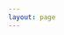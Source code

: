 ```yaml
---
layout: page
---
```

<script setup>
import {
  VPTeamPage,
  VPTeamPageTitle,
  VPTeamMembers
} from 'vitepress/theme'

const members =  [
  {
    "user_id": "cdc4d6c695fd11eaae0652540025c377",
    "status": 1,
    "name": "星成十七",
    "avatar": "https://pic1.afdiancdn.com/user/cdc4d6c695fd11eaae0652540025c377/avatar/5f92c6abbe85d39ebb9338a3a742c0f5_w630_h630_s78.jpg",
    "cover": "",
    "url_slug": "SagvinYg",
    "is_verified": 0,
    "verified_type": 0,
    "is_not_rec": 0,
    "show_sponsoring": 1,
    "default_page": 1,
    "show_badge": 1,
    "has_mark": 0,
    "creator": {
      "user_id": "cdc4d6c695fd11eaae0652540025c377",
      "status": 2,
      "category_id": "ed45455e30dc11e89fd452540025c377",
      "type": 2,
      "doing": "做做MC整合包。可能还会做一些地图和Mod之类的，交流群，1139269224",
      "detail": "",
      "pic": "",
      "custom_plan": 2,
      "custom_plan_desc": "喜欢我的朋友自行打赏，以后会推出越来越多的内容哒~",
      "show_album": 1,
      "show_shop": 0,
      "homepage_product_count": -1,
      "can_copy_text": 1,
      "can_copy_pic": 1,
      "watermark": 1,
      "privacy_public_income": 0,
      "privacy_public_sponsor": 0,
      "discount_option": 0
    },
    "badge": []
  },
  {
    "user_id": "3d938d78d5f811ea844252540025c377",
    "status": 1,
    "name": "Megalonaticia",
    "avatar": "https://pic1.afdiancdn.com/user/3d938d78d5f811ea844252540025c377/avatar/289b20cecec1dbf9d9619bdf3f358d25_w700_h700_s164.jpeg",
    "cover": "",
    "url_slug": "",
    "is_verified": 0,
    "verified_type": 0,
    "is_not_rec": 0,
    "show_sponsoring": 0,
    "default_page": 1,
    "show_badge": 1,
    "has_mark": 0,
    "creator": [],
    "badge": []
  },
  {
    "user_id": "42b8ee1e7e9111eb99a952540025c377",
    "status": 1,
    "name": "华夏游龙",
    "avatar": "https://pic1.afdiancdn.com/default/avatar/avatar-purple.png",
    "cover": "",
    "url_slug": "",
    "is_verified": 0,
    "verified_type": 0,
    "is_not_rec": 0,
    "show_sponsoring": 1,
    "default_page": 1,
    "show_badge": 1,
    "has_mark": 0,
    "creator": [],
    "badge": []
  },
  {
    "user_id": "654abf0e25b611eb88cb52540025c377",
    "status": 1,
    "name": "Hamtaro937",
    "avatar": "https://pic1.afdiancdn.com/default/avatar/avatar-yellow.png",
    "cover": "",
    "url_slug": "",
    "is_verified": 0,
    "verified_type": 0,
    "is_not_rec": 0,
    "show_sponsoring": 1,
    "default_page": 1,
    "show_badge": 1,
    "has_mark": 0,
    "creator": [],
    "badge": []
  },
  {
    "user_id": "3b9fdade5c8f11eca94652540025c377",
    "status": 1,
    "name": "北极椰子",
    "avatar": "https://pic1.afdiancdn.com/user/3b9fdade5c8f11eca94652540025c377/avatar/bc25bc88f4673605bfd0a2e58a4e32b9_w893_h893_s124.jpg",
    "cover": "",
    "url_slug": "",
    "is_verified": 0,
    "verified_type": 0,
    "is_not_rec": 0,
    "show_sponsoring": 1,
    "default_page": 1,
    "show_badge": 1,
    "has_mark": 0,
    "creator": [],
    "badge": []
  },
  {
    "user_id": "70ef513250da11eab5e952540025c377",
    "status": 1,
    "name": "JueChen",
    "avatar": "https://pic1.afdiancdn.com/user/70ef513250da11eab5e952540025c377/avatar/0419237abbbb336d3953507261b77e64_w1080_h1080_s150.jpg",
    "cover": "",
    "url_slug": "JueChen",
    "is_verified": 0,
    "verified_type": 0,
    "is_not_rec": 0,
    "show_sponsoring": 1,
    "default_page": 1,
    "show_badge": 1,
    "has_mark": 0,
    "creator": {
      "user_id": "70ef513250da11eab5e952540025c377",
      "status": 1,
      "category_id": "ed45455e30dc11e89fd452540025c377",
      "type": 1,
      "doing": "我的世界服务端整合",
      "detail": "",
      "pic": "",
      "custom_plan": 1,
      "custom_plan_desc": "",
      "show_album": 1,
      "show_shop": 0,
      "homepage_product_count": -1,
      "can_copy_text": 1,
      "can_copy_pic": 1,
      "watermark": 1,
      "privacy_public_income": 0,
      "privacy_public_sponsor": 0,
      "discount_option": 1
    },
    "badge": []
  },
  {
    "user_id": "81239e4aba0e11e9b38f52540025c377",
    "status": 1,
    "name": "语误殃Z",
    "avatar": "https://pic1.afdiancdn.com/user/81239e4aba0e11e9b38f52540025c377/avatar/3c0ca69abc37a9a39d2cc852868674c5_w400_h400_s31.jpg",
    "cover": "",
    "url_slug": "",
    "is_verified": 0,
    "verified_type": 0,
    "is_not_rec": 0,
    "show_sponsoring": 1,
    "default_page": 1,
    "show_badge": 1,
    "has_mark": 0,
    "creator": [],
    "badge": []
  },
  {
    "user_id": "9943fe660efe11eb834452540025c377",
    "status": 1,
    "name": "Shpries侵晓",
    "avatar": "https://pic1.afdiancdn.com/default/avatar/avatar-purple.png",
    "cover": "",
    "url_slug": "",
    "is_verified": 0,
    "verified_type": 0,
    "is_not_rec": 0,
    "show_sponsoring": 1,
    "default_page": 1,
    "show_badge": 1,
    "has_mark": 0,
    "creator": [],
    "badge": []
  },
  {
    "user_id": "0d6d0a8cbf5111eb878752540025c377",
    "status": 1,
    "name": "呱唧",
    "avatar": "https://pic1.afdiancdn.com/default/avatar/avatar-blue.png",
    "cover": "",
    "url_slug": "",
    "is_verified": 0,
    "verified_type": 0,
    "is_not_rec": 0,
    "show_sponsoring": 1,
    "default_page": 1,
    "show_badge": 1,
    "has_mark": 0,
    "creator": [],
    "badge": []
  },
  {
    "user_id": "e93da31e18df11eba53552540025c377",
    "status": 1,
    "name": "爱发电用户_Xfe4",
    "avatar": "https://pic1.afdiancdn.com/default/avatar/avatar-blue.png",
    "cover": "",
    "url_slug": "",
    "is_verified": 0,
    "verified_type": 0,
    "is_not_rec": 0,
    "show_sponsoring": 1,
    "default_page": 1,
    "show_badge": 1,
    "has_mark": 0,
    "creator": [],
    "badge": []
  },
  {
    "user_id": "088e4d8a393911ebad4052540025c377",
    "status": 1,
    "name": "纸船kj",
    "avatar": "https://pic1.afdiancdn.com/user/088e4d8a393911ebad4052540025c377/avatar/f79905dce6db9b8ed2729248d86b8bd6_w160_h160_s3.jpg",
    "cover": "https://pic1.afdiancdn.com/user/088e4d8a393911ebad4052540025c377/common/06408c271774bb14400e98f5dfa223cc_w1920_h1080_s750.jpg",
    "url_slug": "zhichuan",
    "is_verified": 1,
    "verified_type": 2,
    "is_not_rec": 1,
    "show_sponsoring": 1,
    "default_page": 1,
    "show_badge": 1,
    "has_mark": 0,
    "creator": {
      "user_id": "088e4d8a393911ebad4052540025c377",
      "status": 2,
      "category_id": "ed45455e30dc11e89fd452540025c377",
      "type": 1,
      "doing": "mc纸船服务器+mod",
      "detail": "反正就是关于我的世界的",
      "pic": "",
      "custom_plan": 1,
      "custom_plan_desc": "",
      "show_album": 1,
      "show_shop": 0,
      "homepage_product_count": -1,
      "can_copy_text": 1,
      "can_copy_pic": 1,
      "watermark": 1,
      "privacy_public_income": 0,
      "privacy_public_sponsor": 0,
      "discount_option": 1
    },
    "badge": []
  },
  {
    "user_id": "55057af66a1e11ebb4c052540025c377",
    "status": 1,
    "name": "古小枫",
    "avatar": "https://pic1.afdiancdn.com/default/avatar/avatar-yellow.png",
    "cover": "",
    "url_slug": "",
    "is_verified": 0,
    "verified_type": 0,
    "is_not_rec": 0,
    "show_sponsoring": 1,
    "default_page": 1,
    "show_badge": 1,
    "has_mark": 0,
    "creator": [],
    "badge": []
  },
  {
    "user_id": "0fd5049cc5af11eaac8352540025c377",
    "status": 1,
    "name": "玛卡巴卡",
    "avatar": "https://pic1.afdiancdn.com/default/avatar/avatar-yellow.png",
    "cover": "",
    "url_slug": "",
    "is_verified": 0,
    "verified_type": 0,
    "is_not_rec": 0,
    "show_sponsoring": 1,
    "default_page": 1,
    "show_badge": 1,
    "has_mark": 0,
    "creator": [],
    "badge": []
  },
  {
    "user_id": "437bb2d4daac11eab73552540025c377",
    "status": 1,
    "name": "Thehandsome",
    "avatar": "https://pic1.afdiancdn.com/default/avatar/avatar-yellow.png",
    "cover": "",
    "url_slug": "",
    "is_verified": 0,
    "verified_type": 0,
    "is_not_rec": 0,
    "show_sponsoring": 1,
    "default_page": 1,
    "show_badge": 1,
    "has_mark": 0,
    "creator": [],
    "badge": []
  },
  {
    "user_id": "cac9db2e595411e9822652540025c377",
    "status": 1,
    "name": "FeiHua",
    "avatar": "https://pic1.afdiancdn.com/user/cac9db2e595411e9822652540025c377/avatar/dfc39da33cdea605ae388cf38dcbc013_w609_h609_s382.jpg",
    "cover": "",
    "url_slug": "YinLv",
    "is_verified": 0,
    "verified_type": 0,
    "is_not_rec": 0,
    "show_sponsoring": 1,
    "default_page": 1,
    "show_badge": 1,
    "has_mark": 0,
    "creator": {
      "user_id": "cac9db2e595411e9822652540025c377",
      "status": 1,
      "category_id": "68cf9fc630dd11e8aca852540025c377",
      "type": 1,
      "doing": "MMD",
      "detail": "争取给大家做出更好的视频~~",
      "pic": "",
      "custom_plan": 1,
      "custom_plan_desc": "",
      "show_album": 1,
      "show_shop": 0,
      "homepage_product_count": -1,
      "can_copy_text": 1,
      "can_copy_pic": 1,
      "watermark": 1,
      "privacy_public_income": 0,
      "privacy_public_sponsor": 0,
      "discount_option": 1
    },
    "badge": []
  },
  {
    "user_id": "deb5a2246ba711eabcef52540025c377",
    "status": 1,
    "name": "牛奶在撤硕~~",
    "avatar": "https://pic1.afdiancdn.com/user/deb5a2246ba711eabcef52540025c377/avatar/a52a957b6e1a49732067d3ba54bc5f9f_w383_h247_s2134.jpg.gif",
    "cover": "https://pic1.afdiancdn.com/user/deb5a2246ba711eabcef52540025c377/common/e6883ba299b2ebdcc704f89bfd42f5eb_w1680_h980_s891.jpg",
    "url_slug": "milk233",
    "is_verified": 1,
    "verified_type": 2,
    "is_not_rec": 1,
    "show_sponsoring": 0,
    "default_page": 1,
    "show_badge": 1,
    "has_mark": 0,
    "creator": {
      "user_id": "deb5a2246ba711eabcef52540025c377",
      "status": 2,
      "category_id": "ed45455e30dc11e89fd452540025c377",
      "type": 1,
      "doing": "整活儿视频",
      "detail": "好耶！欢迎来到牛奶的爱发电！",
      "pic": "",
      "custom_plan": 1,
      "custom_plan_desc": "爱你awa",
      "show_album": 0,
      "show_shop": 0,
      "homepage_product_count": -1,
      "can_copy_text": 1,
      "can_copy_pic": 1,
      "watermark": 1,
      "privacy_public_income": 0,
      "privacy_public_sponsor": 0,
      "discount_option": 0
    },
    "badge": []
  },
  {
    "user_id": "6a98e2a2639f11eb952952540025c377",
    "status": 1,
    "name": "石田将也",
    "avatar": "https://pic1.afdiancdn.com/default/avatar/avatar-orange.png",
    "cover": "",
    "url_slug": "",
    "is_verified": 0,
    "verified_type": 0,
    "is_not_rec": 0,
    "show_sponsoring": 1,
    "default_page": 1,
    "show_badge": 1,
    "has_mark": 0,
    "creator": [],
    "badge": []
  },
  {
    "user_id": "0969fb32558111ebb02752540025c377",
    "status": 1,
    "name": "vinerjason",
    "avatar": "https://pic1.afdiancdn.com/user/0969fb32558111ebb02752540025c377/avatar/df2bc17a9ce44f3aabb77ea371129e2f_w1200_h1200_s708.jpg",
    "cover": "",
    "url_slug": "",
    "is_verified": 0,
    "verified_type": 0,
    "is_not_rec": 0,
    "show_sponsoring": 1,
    "default_page": 1,
    "show_badge": 1,
    "has_mark": 0,
    "creator": [],
    "badge": []
  },
  {
    "user_id": "a201b556077c11e9a62052540025c377",
    "status": 1,
    "name": "阿殇",
    "avatar": "https://pic1.afdiancdn.com/default/avatar/avatar-orange.png",
    "cover": "",
    "url_slug": "",
    "is_verified": 0,
    "verified_type": 0,
    "is_not_rec": 0,
    "show_sponsoring": 1,
    "default_page": 1,
    "show_badge": 1,
    "has_mark": 0,
    "creator": [],
    "badge": []
  },
  {
    "user_id": "dcc764a25b9d11ebb66252540025c377",
    "status": 1,
    "name": "yahooo",
    "avatar": "https://pic1.afdiancdn.com/default/avatar/avatar-purple.png",
    "cover": "",
    "url_slug": "",
    "is_verified": 0,
    "verified_type": 0,
    "is_not_rec": 0,
    "show_sponsoring": 1,
    "default_page": 1,
    "show_badge": 1,
    "has_mark": 0,
    "creator": [],
    "badge": []
  },
  {
    "user_id": "5088adba496a11eba41d52540025c377",
    "status": 1,
    "name": "没马超开心",
    "avatar": "https://pic1.afdiancdn.com/default/avatar/avatar-blue.png",
    "cover": "",
    "url_slug": "",
    "is_verified": 0,
    "verified_type": 0,
    "is_not_rec": 0,
    "show_sponsoring": 1,
    "default_page": 1,
    "show_badge": 1,
    "has_mark": 0,
    "creator": [],
    "badge": []
  },
  {
    "user_id": "0be93134491a11eba63d52540025c377",
    "status": 1,
    "name": "Equinox",
    "avatar": "https://pic1.afdiancdn.com/default/avatar/avatar-purple.png",
    "cover": "",
    "url_slug": "",
    "is_verified": 0,
    "verified_type": 0,
    "is_not_rec": 0,
    "show_sponsoring": 1,
    "default_page": 1,
    "show_badge": 1,
    "has_mark": 0,
    "creator": [],
    "badge": []
  },
  {
    "user_id": "358f972a41dc11ebb31c52540025c377",
    "status": 1,
    "name": "天涯清明月",
    "avatar": "https://pic1.afdiancdn.com/default/avatar/avatar-yellow.png",
    "cover": "",
    "url_slug": "",
    "is_verified": 0,
    "verified_type": 0,
    "is_not_rec": 0,
    "show_sponsoring": 1,
    "default_page": 1,
    "show_badge": 1,
    "has_mark": 0,
    "creator": [],
    "badge": []
  },
  {
    "user_id": "940391a42fde11ebb6ce52540025c377",
    "status": 1,
    "name": "爱发电用户_ach6",
    "avatar": "https://pic1.afdiancdn.com/default/avatar/avatar-blue.png",
    "cover": "",
    "url_slug": "",
    "is_verified": 0,
    "verified_type": 0,
    "is_not_rec": 0,
    "show_sponsoring": 1,
    "default_page": 1,
    "show_badge": 1,
    "has_mark": 0,
    "creator": [],
    "badge": []
  },
  {
    "user_id": "d675a3dce08911ea925552540025c377",
    "status": 1,
    "name": "Aggerx",
    "avatar": "https://pic1.afdiancdn.com/default/avatar/avatar-yellow.png",
    "cover": "",
    "url_slug": "",
    "is_verified": 0,
    "verified_type": 0,
    "is_not_rec": 0,
    "show_sponsoring": 1,
    "default_page": 1,
    "show_badge": 1,
    "has_mark": 0,
    "creator": [],
    "badge": []
  },
  {
    "user_id": "141223a8d7c711ea9a6c52540025c377",
    "status": 1,
    "name": "Ling_Yuer",
    "avatar": "https://pic1.afdiancdn.com/user/141223a8d7c711ea9a6c52540025c377/avatar/c17f998f481c366902a0ddf6b593ef14_w1200_h1637_s298.jpeg",
    "cover": "https://pic1.afdiancdn.com/user/141223a8d7c711ea9a6c52540025c377/common/33dfcb3267639a1b5c8359d6e7936042_w828_h1792_s3453.jpg",
    "url_slug": "Ling_Yuer",
    "is_verified": 1,
    "verified_type": 2,
    "is_not_rec": 1,
    "show_sponsoring": 1,
    "default_page": 1,
    "show_badge": 1,
    "has_mark": 0,
    "creator": {
      "user_id": "141223a8d7c711ea9a6c52540025c377",
      "status": 2,
      "category_id": "b1643af4328011e8b5b152540025c377",
      "type": 1,
      "doing": "kalorid服务器",
      "detail": "制作内心中幻想的kalorid世界",
      "pic": "",
      "custom_plan": 1,
      "custom_plan_desc": "",
      "show_album": 1,
      "show_shop": 0,
      "homepage_product_count": -1,
      "can_copy_text": 1,
      "can_copy_pic": 1,
      "watermark": 1,
      "privacy_public_income": 0,
      "privacy_public_sponsor": 0,
      "discount_option": 0
    },
    "badge": []
  },
  {
    "user_id": "3bcce91a110c11e9b98b52540025c377",
    "status": 1,
    "name": "云栀幻雪",
    "avatar": "https://pic1.afdiancdn.com/user/3bcce91a110c11e9b98b52540025c377/avatar/60023cd0e3855d13ecf78742dc56e1cc_w648_h1030_s834.jpg",
    "cover": "https://pic1.afdiancdn.com/user/3bcce91a110c11e9b98b52540025c377/common/26feab0f57d8cce183a3ae523d20b8c4_w1135_h758_s457.jpg",
    "url_slug": "huanxue",
    "is_verified": 0,
    "verified_type": 0,
    "is_not_rec": 0,
    "show_sponsoring": 1,
    "default_page": 1,
    "show_badge": 1,
    "has_mark": 0,
    "creator": {
      "user_id": "3bcce91a110c11e9b98b52540025c377",
      "status": 2,
      "category_id": "ed45455e30dc11e89fd452540025c377",
      "type": 1,
      "doing": "公益服务器",
      "detail": "感谢支持好鸽鸽云栀幻雪~\n\n",
      "pic": "",
      "custom_plan": 1,
      "custom_plan_desc": "谢谢你们！",
      "show_album": 1,
      "show_shop": 0,
      "homepage_product_count": -1,
      "can_copy_text": 1,
      "can_copy_pic": 1,
      "watermark": 2,
      "privacy_public_income": 0,
      "privacy_public_sponsor": 0,
      "discount_option": 1
    },
    "badge": []
  },
  {
    "user_id": "5b060be6273e11ebb5b352540025c377",
    "status": 1,
    "name": "火焰",
    "avatar": "https://pic1.afdiancdn.com/default/avatar/avatar-orange.png",
    "cover": "",
    "url_slug": "",
    "is_verified": 0,
    "verified_type": 0,
    "is_not_rec": 0,
    "show_sponsoring": 1,
    "default_page": 1,
    "show_badge": 1,
    "has_mark": 0,
    "creator": [],
    "badge": []
  },
  {
    "user_id": "d5859dda23c611eb919152540025c377",
    "status": 1,
    "name": "爱发电用户_teHS",
    "avatar": "https://pic1.afdiancdn.com/default/avatar/avatar-purple.png",
    "cover": "",
    "url_slug": "",
    "is_verified": 0,
    "verified_type": 0,
    "is_not_rec": 0,
    "show_sponsoring": 1,
    "default_page": 1,
    "show_badge": 1,
    "has_mark": 0,
    "creator": [],
    "badge": []
  },
  {
    "user_id": "fe3b0736d78311ea88e752540025c377",
    "status": 1,
    "name": "NickPikachu",
    "avatar": "https://pic1.afdiancdn.com/user/fe3b0736d78311ea88e752540025c377/avatar/114d26b3c552ca2b835f2fe214ef35e3_w500_h500_s162.jpg",
    "cover": "https://pic1.afdiancdn.com/user/fe3b0736d78311ea88e752540025c377/common/33ef9e77b64af88b2fc8f68a9ab4086c_w1545_h1001_s1667.jpg",
    "url_slug": "flymc",
    "is_verified": 1,
    "verified_type": 2,
    "is_not_rec": 0,
    "show_sponsoring": 0,
    "default_page": 1,
    "show_badge": 1,
    "has_mark": 0,
    "creator": {
      "user_id": "fe3b0736d78311ea88e752540025c377",
      "status": 2,
      "category_id": "ed45455e30dc11e89fd452540025c377",
      "type": 2,
      "doing": "FlyStudio服务器",
      "detail": "我们是FlyStudio服务器的制作团队，如果你喜欢或者希望我们的服务器运营下去，请为我们发电！(。・∀・)ノ",
      "pic": "",
      "custom_plan": 2,
      "custom_plan_desc": "赞助金额低于10元是无法上架赞助列表的哦\n\n祝你每天都有好心情哇！",
      "show_album": 0,
      "show_shop": 0,
      "homepage_product_count": -1,
      "can_copy_text": 0,
      "can_copy_pic": 0,
      "watermark": 2,
      "privacy_public_income": 1,
      "privacy_public_sponsor": 1,
      "discount_option": 0
    },
    "badge": []
  }
]
</script>

<VPTeamPage>
<VPTeamPageTitle>
  <template #title>
    鸣谢列表
  </template>
  <template #lead>
    通过爱发电赞助的用户和他们的留言将会在这里显示出来，按时间顺序显示前三十条，每周更新一次
  </template>
</VPTeamPageTitle>
<VPTeamMembers
    :members="members"
/>
</VPTeamPage>